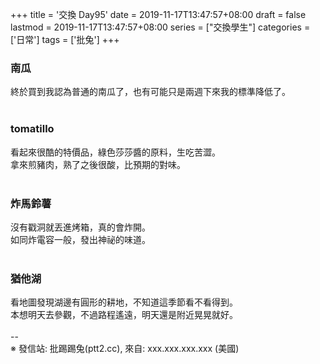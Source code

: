 +++
title = '交換 Day95'
date = 2019-11-17T13:47:57+08:00
draft = false
lastmod = 2019-11-17T13:47:57+08:00
series = ["交換學生"]
categories = ['日常']
tags = ['批兔']
+++
### 南瓜 
終於買到我認為普通的南瓜了，也有可能只是兩週下來我的標準降低了。<br>
<br>
### tomatillo 
看起來很酷的特價品，綠色莎莎醬的原料，生吃苦澀。<br>
拿來煎豬肉，熟了之後很酸，比預期的對味。<br>
<br>
### 炸馬鈴薯 
沒有戳洞就丟進烤箱，真的會炸開。<br>
如同炸電容一般，發出神祕的味道。<br>
<br>
### 猶他湖 
看地圖發現湖邊有圓形的耕地，不知道這季節看不看得到。<br>
本想明天去參觀，不過路程遙遠，明天還是附近晃晃就好。<br>
<br>
--<br>
※ 發信站: 批踢踢兔(ptt2.cc), 來自: xxx.xxx.xxx.xxx (美國)<br>
